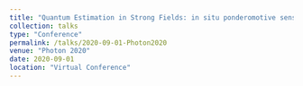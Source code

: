 ```yaml
---
title: "Quantum Estimation in Strong Fields: in situ ponderomotive sensing"
collection: talks
type: "Conference"
permalink: /talks/2020-09-01-Photon2020
venue: "Photon 2020"
date: 2020-09-01
location: "Virtual Conference"
---
```


